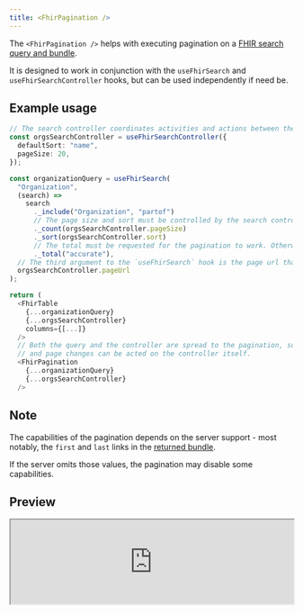 ```yaml
---
title: <FhirPagination />
---
```


The `<FhirPagination />` helps with executing pagination on a [FHIR search query and bundle](/packages/core/fhir-client#search-builders-and-bundle-navigators).

It is designed to work in conjunction with the `useFhirSearch` and `useFhirSearchController` hooks, but can be used independently if need be.

## Example usage

```typescript
// The search controller coordinates activities and actions between the <FhirTable /> and the query.
const orgsSearchController = useFhirSearchController({
  defaultSort: "name",
  pageSize: 20,
});

const organizationQuery = useFhirSearch(
  "Organization",
  (search) =>
    search
      ._include("Organization", "partof")
      // The page size and sort must be controlled by the search controller, and passed to the query appropriately.
      ._count(orgsSearchController.pageSize)
      ._sort(orgsSearchController.sort)
      // The total must be requested for the pagination to work. Otherwise, you'll see a 0 out of 0 count.
      ._total("accurate"),
  // The third argument to the `useFhirSearch` hook is the page url that is manipulated by the search controller.
  orgsSearchController.pageUrl
);

return (
  <FhirTable
    {...organizationQuery}
    {...orgsSearchController}
    columns={[...]}
  />
  // Both the query and the controller are spread to the pagination, so that pages can be counted,
  // and page changes can be acted on the controller itself.
  <FhirPagination
    {...organizationQuery}
    {...orgsSearchController}
  />
```

## Note

The capabilities of the pagination depends on the server support - most notably, the `first` and `last` links in the
[returned bundle](https://hl7.org/fhir/bundle-definitions.html#Bundle.link).

If the server omits those values, the pagination may disable some capabilities.

## Preview

<iframe src="https://bonfhir.dev/storybook/iframe.html?args=&id=bonfhir-navigation-fhirpagination--default&viewMode=story" width="100%" />

